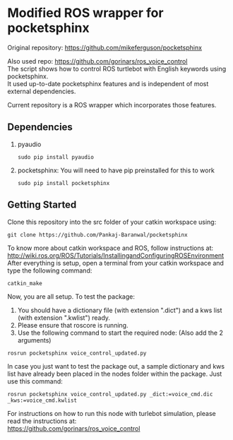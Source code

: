 # Modified ROS wrapper for pocketsphinx  
Original repository: https://github.com/mikeferguson/pocketsphinx  
  
Also used repo: https://github.com/gorinars/ros_voice_control  
The script shows how to control ROS turtlebot with English keywords using pocketsphinx.  
It used up-to-date pocketsphinx features and is independent of most external dependencies.  
  
Current repository is a ROS wrapper which incorporates those features.  
  
## Dependencies  
1) pyaudio  
    ```
    sudo pip install pyaudio
    ```
2) pocketsphinx: You will need to have pip preinstalled for this to work
    ```
    sudo pip install pocketsphinx
    ```

## Getting Started
Clone this repository into the src folder of your catkin workspace using:
``` 
git clone https://github.com/Pankaj-Baranwal/pocketsphinx
```
To know more about catkin workspace and ROS, follow instructions at: http://wiki.ros.org/ROS/Tutorials/InstallingandConfiguringROSEnvironment  
After everything is setup, open a terminal from your catkin workspace and type the following command:  
``` 
catkin_make
```
Now, you are all setup. To test the package:  
1) You should have a dictionary file (with extension ".dict") and a kws list (with extension ".kwlist") ready.  
2) Please ensure that roscore is running.
3) Use the following command to start the required node: (Also add the 2 arguments) 
``` 
rosrun pocketsphinx voice_control_updated.py
```
In case you just want to test the package out, a sample dictionary and kws list have already been placed in the nodes folder within the package. Just use this command:  
``` 
rosrun pocketsphinx voice_control_updated.py _dict:=voice_cmd.dic _kws:=voice_cmd.kwlist
```
For instructions on how to run this node with turlebot simulation, please read the instructions at:  
https://github.com/gorinars/ros_voice_control
